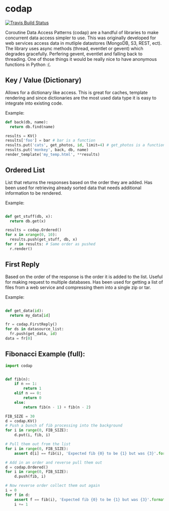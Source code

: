 codap
=====

[![Travis Build Status](https://api.travis-ci.org/lateefj/codap.png?branch=master)](https://travis-ci.org/lateefj/codap)

Coroutine Data Access Patterns (codap) are a handful of libraries to make concurrent data access simpler to use. This was originally developed for web services access data in mutliple datastores (MongoDB, S3, REST, ect). The library uses async methods (thread, eventlet or gevent) which degrades gracefully. Perfering gevent, eventlet and falling back to threading. One of those things it would be really nice to have anonymous functions in Python :(.


Key / Value (Dictionary)
------------------------

Allows for a dictionary like access. This is great for caches, template rendering and since dictionaries are the most used data type it is easy to integrate into existing code. 

Example:

```python
def back(db, name):
  return db.find(name)

results = KV()
results['foo'] = bar # bar is a function
results.put('cats', get_photos, id, limit=4) # get_photos is a function
results.put('monkey', back, db, name)
render_template('my_temp.html', **results)
```

Ordered List
------------

List that returns the responses based on the order they are added. Has been used for retrieving already sorted data that needs additional information to be rendered.

Example:

```python

def get_stuff(db, x):
  return db.get(x)

results = codap.Ordered()
for x in xrange(0, 10):
  results.push(get_stuff, db, x)
for r in results: # Same order as pushed
  r.render()
```

First Reply
-----------

Based on the order of the response is the order it is added to the list. Useful for making request to multiple databases. Has been used for getting a list of files from a web service and compressing them into a single zip or tar.

Example:

```python

def get_data(id):
  return my_data[id]

fr = codap.FirstReply()
for ds in datasource_list:
  fr.push(get_data, id)
data = fr[0]
```

Fibonacci Example (full):
-------------------------

```python
import codap


def fib(n):
    if n == 1:
        return 1
    elif n == 0:
        return 0
    else:
        return fib(n - 1) + fib(n - 2)

FIB_SIZE = 30
d = codap.KV()
# Push a bunch of fib processing into the background
for i in range(0, FIB_SIZE):
    d.put(i, fib, i)

# Pull them out from the list
for i in range(0, FIB_SIZE):
    assert d[i] == fib(i), 'Expected fib {0} to be {1} but was {3}'.format(i, d[i], fib(i))

# Add in an order and reverse pull them out
d = codap.Ordered()
for i in range(0, FIB_SIZE):
    d.push(fib, i)

# Now reverse order collect them out again
i = 0
for f in d:
    assert f == fib(i), 'Expected fib {0} to be {1} but was {3}'.format(i, f, fib(i))
    i += 1
```

